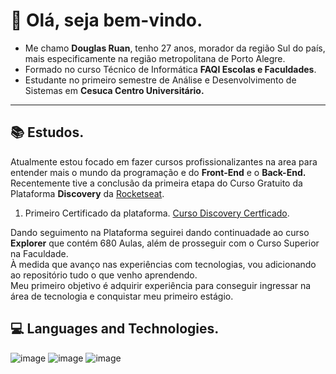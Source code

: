 # 👋 Olá, seja bem-vindo.

* Me chamo **Douglas Ruan**, tenho 27 anos, morador da região Sul do país, mais especificamente na região metropolitana de Porto Alegre.<br>
* Formado no curso Técnico de Informática **FAQI Escolas e Faculdades**.<br> 
* Estudante no primeiro semestre de Análise e Desenvolvimento de Sistemas em **Cesuca Centro Universitário.**<br>
---
## 📚 Estudos.

Atualmente estou focado em fazer cursos profissionalizantes na area para entender mais o mundo da programação e do **Front-End** e o **Back-End.**<br>
Recentemente tive a conclusão da primeira etapa do Curso Gratuito da Plataforma **Discovery** da [Rocketseat](https://www.rocketseat.com.br/).

1. Primeiro Certificado da plataforma. [Curso Discovery Certficado](https://ibb.co/cyKgps1).

Dando seguimento na Plataforma seguirei dando continuadade ao curso **Explorer** que contém 680 Aulas, além de prosseguir com o Curso Superior na Faculdade.<br>
À medida que avanço nas experiências com tecnologias, vou adicionando ao repositório tudo o que venho aprendendo.<br>
Meu primeiro objetivo é adquirir experiência para conseguir ingressar na área de tecnologia e conquistar meu primeiro estágio.

## 💻 Languages ​​and Technologies.
![image](https://img.shields.io/badge/JavaScript-323330?style=for-the-badge&logo=javascript&logoColor=F7DF1E)
![image](https://img.shields.io/badge/HTML5-E34F26?style=for-the-badge&logo=html5&logoColor=white)
![image](https://img.shields.io/badge/Figma-F24E1E?style=for-the-badge&logo=figma&logoColor=white)
